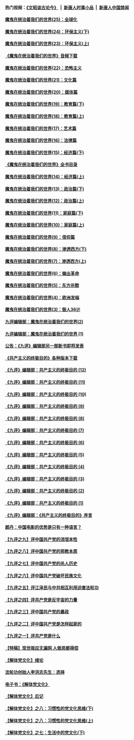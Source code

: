 #### 热门视频：[《文昭谈古论今》](https://github.com/gfw-breaker/wenzhao/blob/master/README.md?t=10222133) &nbsp;|&nbsp; [新唐人时事小品](https://github.com/gfw-breaker/ntdtv-comedy/blob/master/README.md?t=10222133) &nbsp;|&nbsp; [新唐人中国禁闻](https://github.com/gfw-breaker/ntdtv-news/blob/master/README.md?t=10222133)

#### [魔鬼在统治着我们的世界(25)：全球化](../pages/nsc422/n10788205.md?t=10222133) 

#### [魔鬼在统治着我们的世界(24)：环保主义(下)](../pages/nsc422/n10695307.md?t=10222133) 

#### [魔鬼在统治着我们的世界(23)：环保主义(上)](../pages/nsc422/n10688613.md?t=10222133) 

#### [《魔鬼在统治着我们的世界》音频下载](../pages/nsc422/n10635553.md?t=10222133) 

#### [魔鬼在统治着我们的世界(22)：恐怖主义](../pages/nsc422/n10614727.md?t=10222133) 

#### [魔鬼在统治着我们的世界(21)：文化篇](../pages/nsc422/n10597706.md?t=10222133) 

#### [魔鬼在统治着我们的世界(20)：媒体篇](../pages/nsc422/n10586579.md?t=10222133) 

#### [魔鬼在统治着我们的世界(19)：教育篇(下)](../pages/nsc422/n10564808.md?t=10222133) 

#### [魔鬼在统治着我们的世界(18)：教育篇(上)](../pages/nsc422/n10526970.md?t=10222133) 

#### [魔鬼在统治着我们的世界(17)：艺术篇](../pages/nsc422/n10499093.md?t=10222133) 

#### [魔鬼在统治着我们的世界(16)：法律篇](../pages/nsc422/n10485969.md?t=10222133) 

#### [魔鬼在统治着我们的世界(15)：经济篇(下)](../pages/nsc422/n10469975.md?t=10222133) 

#### [《魔鬼在统治着我们的世界》全书目录](../pages/nsc422/n10464261.md?t=10222133) 

#### [魔鬼在统治着我们的世界(14)：经济篇(上)](../pages/nsc422/n10457370.md?t=10222133) 

#### [魔鬼在统治着我们的世界(13)：政治篇(下)](../pages/nsc422/n10448270.md?t=10222133) 

#### [魔鬼在统治着我们的世界(12)：政治篇(上)](../pages/nsc422/n10444576.md?t=10222133) 

#### [魔鬼在统治着我们的世界(11)：家庭篇(下)](../pages/nsc422/n10440961.md?t=10222133) 

#### [魔鬼在统治着我们的世界(10)：家庭篇(上)](../pages/nsc422/n10435448.md?t=10222133) 

#### [魔鬼在统治着我们的世界(9)：信仰篇](../pages/nsc422/n10432159.md?t=10222133) 

#### [魔鬼在统治着我们的世界(8)：渗透西方(下)](../pages/nsc422/n10429603.md?t=10222133) 

#### [魔鬼在统治着我们的世界(7)：渗透西方(上)](../pages/nsc422/n10426013.md?t=10222133) 

#### [魔鬼在统治着我们的世界(6)：输出革命](../pages/nsc422/n10421536.md?t=10222133) 

#### [魔鬼在统治着我们的世界(5)：东方杀戮](../pages/nsc422/n10417707.md?t=10222133) 

#### [魔鬼在统治着我们的世界(4)：欧洲发端](../pages/nsc422/n10414890.md?t=10222133) 

#### [魔鬼在统治着我们的世界(3)：毁人36计](../pages/nsc422/n10411583.md?t=10222133) 

#### [九评编辑部：魔鬼在统治着我们的世界(2)](../pages/nsc422/n10410036.md?t=10222133) 

#### [九评编辑部：魔鬼在统治着我们的世界 (1)](../pages/nsc422/n10406825.md?t=10222133) 

#### [公告：《九评》编辑部另一部新书即将发表](../pages/nsc422/n10405104.md?t=10222133) 

#### [《共产主义的终极目的》各种版本下载](../pages/nsc422/n10022138.md?t=10222133) 

#### [《九评》编辑部：共产主义的终极目的 (12)](../pages/nsc422/n9933272.md?t=10222133) 

#### [《九评》编辑部：共产主义的终极目的 (11)](../pages/nsc422/n9924973.md?t=10222133) 

#### [《九评》编辑部：共产主义的终极目的 (10)](../pages/nsc422/n9920883.md?t=10222133) 

#### [《九评》编辑部：共产主义的终极目的 (9)](../pages/nsc422/n9916363.md?t=10222133) 

#### [《九评》编辑部：共产主义的终极目的 (8)](../pages/nsc422/n9912488.md?t=10222133) 

#### [《九评》编辑部：共产主义的终极目的 (7)](../pages/nsc422/n9901176.md?t=10222133) 

#### [《九评》编辑部：共产主义的终极目的 (6)](../pages/nsc422/n9899359.md?t=10222133) 

#### [《九评》编辑部：共产主义的终极目的 (5)](../pages/nsc422/n9893174.md?t=10222133) 

#### [《九评》编辑部：共产主义的终极目的 (4)](../pages/nsc422/n9891246.md?t=10222133) 

#### [《九评》编辑部：共产主义的终极目的 (3)](../pages/nsc422/n9879879.md?t=10222133) 

#### [《九评》编辑部：共产主义的终极目的 (2)](../pages/nsc422/n9876205.md?t=10222133) 

#### [《九评》编辑部：共产主义的终极目的 (1)](../pages/nsc422/n9865857.md?t=10222133) 

#### [《九评》编辑部：《共产主义的终极目的》序言](../pages/nsc422/n9862666.md?t=10222133) 

#### [颜丹：中国电影的优势是只有一种语言？](../pages/nsc422/n9583062.md?t=10222133) 

#### [【九评之九】评中国共产党的流氓本性](../pages/nsc422/n737542.md?t=10222133) 

#### [【九评之八】评中国共产党的邪教本质](../pages/nsc422/n735942.md?t=10222133) 

#### [【九评之七】评中国共产党的杀人历史](../pages/nsc422/n733806.md?t=10222133) 

#### [【九评之六】评中国共产党破坏民族文化](../pages/nsc422/n731667.md?t=10222133) 

#### [【九评之五】评江泽民与中共相互利用迫害法轮功](../pages/nsc422/n730058.md?t=10222133) 

#### [【九评之四】评共产党是反宇宙的力量](../pages/nsc422/n727814.md?t=10222133) 

#### [【九评之三】评中国共产党的暴政](../pages/nsc422/n725597.md?t=10222133) 

#### [【九评之二】评中国共产党是怎样起家的](../pages/nsc422/n723946.md?t=10222133) 

#### [【九评之一】评共产党是什么](../pages/nsc422/n722529.md?t=10222133) 

#### [【特稿】现世报应无漏网 人做恶都得偿](../pages/nsc422/n4215167.md?t=10222133) 

#### [【解体党文化】绪论](../pages/nsc422/n1449356.md?t=10222133) 

#### [法轮功创始人李洪志先生：选择](../pages/nsc422/n3580738.md?t=10222133) 

#### [电子书：《解体党文化》](../pages/nsc422/n1573484.md?t=10222133) 

#### [【解体党文化】后记](../pages/nsc422/n1531999.md?t=10222133) 

#### [【解体党文化】之八：习惯性的党文化思维(下)](../pages/nsc422/n1526477.md?t=10222133) 

#### [【解体党文化】之八：习惯性的党文化思维(上)](../pages/nsc422/n1520631.md?t=10222133) 

#### [【解体党文化】之七：生活中的党文化(下)](../pages/nsc422/n1513446.md?t=10222133) 

